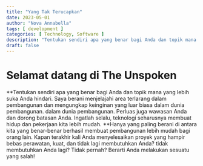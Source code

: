 ```yaml
---
title: "Yang Tak Terucapkan"
date: 2023-05-01
author: "Nova Annabella"
tags: [ development ]
categories: [ Technology, Software ]
description: "Tentukan sendiri apa yang benar bagi Anda dan topik mana yang lebih suka Anda hindari".
draft: false
---
```



# Selamat datang di The Unspoken

**Tentukan sendiri apa yang benar bagi Anda dan topik mana yang lebih suka Anda hindari. Saya berani menjelajahi area
terlarang dalam pembangunan dan mengungkap keinginan yang luar biasa dalam dunia pembangunan. dalam dunia pembangunan.
Perluas juga wawasan Anda dan dorong batasan Anda. Ingatlah selalu, teknologi seharusnya membuat hidup dan pekerjaan
kita lebih mudah. **Hanya yang paling berani di antara kita yang benar-benar berhasil membuat pembangunan lebih mudah
bagi orang lain. Kapan terakhir kali Anda menyelesaikan proyek yang hampir bebas perawatan, kuat, dan tidak lagi
membutuhkan Anda? tidak membutuhkan Anda lagi? Tidak pernah? Berarti Anda melakukan sesuatu yang salah!
